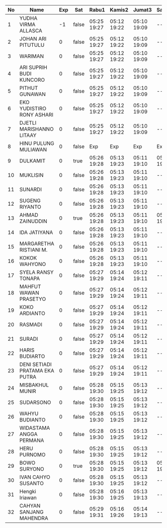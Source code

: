 | No | Name | Exp | Sat | Rabu1 | Kamis2 | Jumat3 | Sabtu4 | Senin6 | Selasa7 | Rabu8 |
|-----|-----|-----|-----|-----|-----|-----|-----|-----|-----|-----|
| 1 | YUDHA VIRMA ALLASCA | -1 | false | 05:25 19:27 | 05:12 19:22 | 05:10 19:09 | -- | 05:10 19:27 | 05:03 19:11 | 06:21 19:28 |
| 2 | JOHAN ARI PITUTULU | 0 | false | 05:25 19:27 | 05:12 19:22 | 05:10 19:09 | -- | 05:10 19:27 | 05:03 19:11 | 06:21 19:28 |
| 3 | WARIMAN | 0 | false | 05:25 19:27 | 05:12 19:22 | 05:10 19:09 | -- | 05:10 19:27 | 05:03 19:11 | 06:21 19:28 |
| 4 | ARI SUPRIH BUDI KUNCORO | 0 | false | 05:25 19:27 | 05:12 19:22 | 05:10 19:09 | -- | 05:10 19:27 | 05:03 19:11 | 06:21 19:28 |
| 5 | PITHUT GUNAWAN | 0 | false | 05:25 19:27 | 05:12 19:22 | 05:10 19:09 | -- | 05:10 19:27 | 05:03 19:11 | 06:21 19:28 |
| 6 | EKO YUDISTIRO RONY ASHARI | 0 | false | 05:25 19:27 | 05:12 19:22 | 05:10 19:09 | -- | 05:10 19:27 | 05:03 19:11 | 06:21 19:28 |
| 7 | DJETLI MARISHANNO LITAAY | 0 | false | 05:25 19:27 | 05:12 19:22 | 05:10 19:09 | -- | 05:10 19:27 | 05:03 19:11 | 06:21 19:28 |
| 8 | HINU PULUNG MULIAWAN | 0 | false | Exp | Exp | Exp | Exp | Exp | Exp | Exp |
| 9 | DULKAMIT | 0 | true | 05:26 19:28 | 05:13 19:23 | 05:11 19:10 | 05:29 19:14 | 05:11 19:28 | 05:04 19:12 | 06:22 19:29 |
| 10 | MUKLISIN | 0 | false | 05:26 19:28 | 05:13 19:23 | 05:11 19:10 | -- | 05:11 19:28 | 05:04 19:12 | 06:22 19:29 |
| 11 | SUNARDI | 0 | false | 05:26 19:28 | 05:13 19:23 | 05:11 19:10 | -- | 05:11 19:28 | 05:04 19:12 | 06:22 19:29 |
| 12 | SUGENG RIYANTO | 0 | false | 05:26 19:28 | 05:13 19:23 | 05:11 19:10 | -- | 05:11 19:28 | 05:04 19:12 | 06:22 19:29 |
| 13 | AHMAD ZAINUDDIN | 0 | true | 05:26 19:28 | 05:13 19:23 | 05:11 19:10 | 05:29 19:14 | 05:11 19:28 | 05:04 19:12 | 06:22 19:29 |
| 14 | IDA JATIYANA | 0 | false | 05:26 19:28 | 05:13 19:23 | 05:11 19:10 | -- | 05:11 19:28 | 05:04 19:12 | 06:22 19:29 |
| 15 | MARGARETHA RISTIANI M. | 0 | false | 05:26 19:28 | 05:13 19:23 | 05:11 19:10 | -- | 05:11 19:28 | 05:04 19:12 | 06:11 19:29 |
| 16 | KOKOK WAHYONO | 0 | false | 05:26 19:28 | 05:13 19:23 | 05:11 19:10 | -- | 05:11 19:28 | 05:04 19:13 | 06:22 19:30 |
| 17 | SYELA RANSY TONAPA | 0 | false | 05:27 19:29 | 05:14 19:24 | 05:12 19:11 | -- | 05:12 19:29 | 05:05 19:13 | 06:23 19:30 |
| 18 | MAHFUT WAWAN PRASETYO | 0 | false | 05:27 19:29 | 05:14 19:24 | 05:12 19:11 | -- | 05:12 19:29 | 05:05 19:13 | 06:23 19:30 |
| 19 | KOKO ARDIANTO | 0 | false | 05:27 19:29 | 05:14 19:24 | 05:12 19:11 | -- | 05:12 19:29 | 05:05 19:13 | 06:23 19:30 |
| 20 | RASMADI | 0 | false | 05:27 19:29 | 05:14 19:24 | 05:12 19:11 | -- | 05:12 19:29 | 05:05 19:13 | 06:23 19:30 |
| 21 | SURADI | 0 | false | 05:27 19:29 | 05:14 19:24 | 05:12 19:11 | -- | 05:12 19:29 | 05:05 19:13 | 06:23 19:30 |
| 22 | HARIS BUDIARTO | 0 | false | 05:27 19:29 | 05:14 19:24 | 05:12 19:11 | -- | 05:12 19:29 | 05:05 19:13 | 06:23 19:30 |
| 23 | DENI SETIADI PRATAMA EKA PUTRA | 0 | false | 05:27 19:29 | 05:14 19:24 | 05:12 19:11 | -- | 05:12 19:29 | 05:05 19:13 | 06:23 19:30 |
| 24 | MISBAKHUL MUNIR | 0 | false | 05:28 19:30 | 05:15 19:25 | 05:13 19:12 | -- | 05:13 19:30 | 05:06 19:14 | 06:24 19:31 |
| 25 | SUDARSONO | 0 | false | 05:28 19:30 | 05:15 19:25 | 05:13 19:12 | -- | 05:13 19:30 | 05:06 19:14 | 06:24 19:31 |
| 26 | WAHYU BUDIANTO | 0 | false | 05:28 19:30 | 05:15 19:25 | 05:13 19:12 | -- | 05:13 19:30 | 05:06 19:14 | 06:24 19:31 |
| 27 | WIDASTAMA ANGGA PERMANA | 0 | false | 05:28 19:30 | 05:15 19:25 | 05:13 19:12 | -- | 05:13 19:30 | 05:06 19:14 | 06:24 19:31 |
| 28 | HERU PURNOMO | 0 | false | 05:28 19:30 | 05:15 19:25 | 05:13 19:12 | -- | 05:13 19:30 | 05:06 19:14 | 06:24 19:31 |
| 29 | BOWO SURYONO | 0 | true | 05:28 19:30 | 05:15 19:25 | 05:13 19:12 | 05:29 19:14 | 05:13 19:30 | 05:06 19:14 | 06:24 19:31 |
| 30 | IVAN CAHYO SUSANTO | 0 | false | 05:28 19:30 | 05:15 19:25 | 05:13 19:12 | -- | 05:13 19:30 | 05:06 19:14 | 06:24 19:31 |
| 31 | Hengki Iriawan | 0 | false | 05:28 19:30 | 05:16 19:25 | 05:13 19:13 | -- | 05:13 19:30 | 05:06 19:15 | 06:24 19:32 |
| 32 | CAHYAN SANJANG MAHENDRA | 0 | false | 05:29 19:31 | 05:16 19:26 | 05:14 19:13 | -- | 05:14 19:31 | 05:07 19:15 | 06:25 19:32 |
